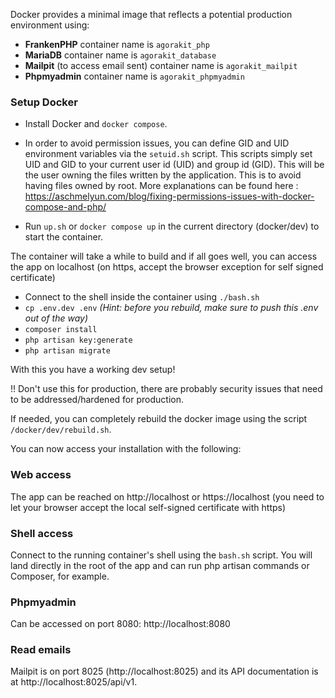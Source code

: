 Docker provides a minimal image that reflects a potential production environment using:

- **FrankenPHP** container name is `agorakit_php`
- **MariaDB** container name is `agorakit_database`
- **Mailpit** (to access email sent) container name is `agorakit_mailpit`
- **Phpmyadmin** container name is `agorakit_phpmyadmin`

### Setup Docker
- Install Docker and `docker compose`.

- In order to avoid permission issues, you can define GID and UID environment variables via the `setuid.sh` script. This scripts simply set UID and GID to your current user id (UID) and group id (GID). This will be the user owning the files written by the application. This is to avoid having files owned by root. More explanations can be found here : https://aschmelyun.com/blog/fixing-permissions-issues-with-docker-compose-and-php/

- Run `up.sh` or `docker compose up` in the current directory (docker/dev) to start the container.

The container will take a while to build and if all goes well, you can access the app on localhost (on https, accept the browser exception for self signed certificate)

- Connect to the shell inside the container using `./bash.sh`
- `cp .env.dev .env` _(Hint: before you rebuild, make sure to push this .env out of the way)_
- `composer install`
- `php artisan key:generate`
- `php artisan migrate`

With this you have a working dev setup!

!! Don't use this for production, there are probably security issues that need to be addressed/hardened for production.

If needed, you can completely rebuild the docker image using the script `/docker/dev/rebuild.sh`.

You can now access your installation with the following:

### Web access
The app can be reached on http://localhost or https://localhost (you need to let your browser accept the local self-signed certificate with https)

### Shell access
Connect to the running container's shell using the `bash.sh` script. You will land directly in the root of the app and can run php artisan commands or Composer, for example.

### Phpmyadmin
Can be accessed on port 8080: http://localhost:8080

### Read emails
Mailpit is on port 8025 (http://localhost:8025) and its API documentation is at http://localhost:8025/api/v1.

